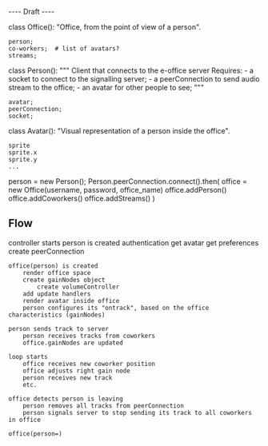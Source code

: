 ---- Draft ----

class Office():
    "Office, from the point of view of a person".

    person;
    co-workers;  # list of avatars?
    streams;

class Person():
    """
    Client that connects to the e-office server
    Requires:
        - a socket to connect to the signalling server;
        - a peerConnection to send audio stream to the office;
        - an avatar for other people to see;
    """

    avatar;
    peerConnection;
    socket;


class Avatar():
    "Visual representation of a person inside the office".

    sprite
    sprite.x
    sprite.y
    ...

person = new Person();
Person.peerConnection.connect().then(
    office = new Office(username, password, office_name)
    office.addPerson()
    office.addCoworkers()
    office.addStreams()
)

## Flow

controller starts
	person is created
		authentication
		get avatar
		get preferences
        create peerConnection

	office(person) is created
		render office space
		create gainNodes object
			create volumeController
		add update handlers
        render avatar inside office
        person configures its "ontrack", based on the office characteristics (gainNodes)
	
	person sends track to server
		person receives tracks from coworkers
		office.gainNodes are updated

	loop starts
		office receives new coworker position
		office adjusts right gain node
		person receives new track
		etc.

	office detects person is leaving
		person removes all tracks from peerConnection
		person signals server to stop sending its track to all coworkers in office
    
    office(person=)

